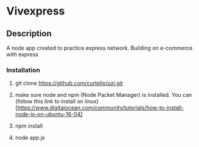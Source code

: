 # Vivexpress  

## Description
A node app created to practice express network. Building on e-commerce with express

### Installation
1. git clone https://github.com/curtello/uzi.git

2. make sure node and npm (Node Packet Manager) is installed.    You can (follow this link to install on linux)[https://www.digitalocean.com/community/tutorials/how-to-install-node-js-on-ubuntu-16-04]
3. npm install
4. node app.js
